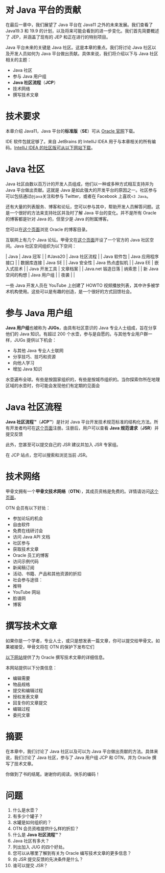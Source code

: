 # 对 Java 平台的贡献

在最后一章中，我们展望了 Java 平台在 Java11 之外的未来发展。我们查看了 Java19.3 和 19.9 的计划，以及将来可能会看到的进一步变化。我们首先简要概述了 JEP，并涵盖了现有的 JEP 和正在进行的特别项目。

Java 平台未来的关键是 Java 社区。这是本章的重点。我们将讨论 Java 社区以及开发人员如何为 Java 平台做出贡献。具体来说，我们将介绍以下与 Java 社区相关的主题：

*   Java 社区
*   参与 Java 用户组
*   **Java 社区流程**（**JCP**）
*   技术网络
*   撰写技术文章

# 技术要求

本章介绍 Java11，Java 平台的**标准版**（**SE**）可从 [Oracle 官网](http://www.oracle.com/technetwork/java/javase/downloads/index.html)下载。

IDE 软件包就足够了。来自 JetBrains 的 IntelliJ IDEA 用于与本章相关的所有编码。[IntelliJ IDEA 的社区版可从以下网站下载](https://www.jetbrains.com/idea/features/)。

# Java 社区

Java 社区由数以百万计的开发人员组成，他们以一种或多种方式相互支持并为 Java 平台做出贡献。这就是 Java 是如此强大的开发平台的原因之一。社区参与可以包括通过`@java`关注和参与 Twitter，或者在 Facebook 上喜欢`<3 Java`。

还有大量的列表服务、博客和论坛，您可以参与其中，帮助开发人员解答问题。这是一个很好的方法来支持社区并及时了解 Java 平台的变化。并不是所有 Oracle 的博客都是针对 Java 的，但至少是 Java 的附属博客。

您可以在[这个页面](http://blogs.oracle.com)浏览 Oracle 的博客目录。

互联网上有几个 Java 论坛。甲骨文在[这个页面](http://community.oracle.com)开设了一个官方的 Java 社区空间。Java 社区空间组织为以下空间：

| Java | Java 冠军 |
| #Java20 | Java 社区流程 |
| Java 软件包 | Java 应用程序接口 |
| 数据库连接 | Java SE |
| Java 安全性 | Java 热点虚拟机 |
| Java EE | 嵌入式技术 |
| Java 开发工具 | 文章档案 |
| Java.net 锻造日落 | 纳索恩 |
| 新 Java 空间的构想 | Java 用户组 |
| 夜袭 |  |

一些 Java 开发人员在 YouTube 上创建了 HOWTO 视频播放列表，其中许多被学术机构使用。这些可以是有趣的创造，是一个很好的方式回馈社会。

# 参与 Java 用户组

**Java 用户组**也被称为 **JUGs**，由具有社区意识的 Java 专业人士组成，旨在分享他们的 Java 知识。有超过 200 个水壶，参与是自愿的。与其他专业用户群一样，JUGs 提供以下机会：

*   与其他 Java 专业人士联网
*   分享技巧、技巧和资源
*   向他人学习
*   增加 Java 知识

水壶遍布全球。有些是按国家组织的，有些是按城市组织的。当你探索你所在地理区域的水壶时，你可能会发现他们有定期的见面会

# Java 社区流程

**Java 社区流程™**（**JCP™**）是针对 Java 平台开发技术规范标准的结构化方法。所有开发者均可在[这个页面](http://jcp.org)注册。注册后，用户可以查看 **Java 规范请求**（**JSR**）并提交反馈

此外，您甚至可以提交自己的 JSR 建议并加入 JSR 专家组。

在 JCP 站点，您可以搜索和浏览当前 JSR。

# 技术网络

甲骨文拥有一个**甲骨文技术网络**（**OTN**），其成员资格是免费的。详情请访问[这个页面](https://www.oracle.com/technetwork/community/join/overview/index.html)。

OTN 会员有以下好处：

*   参加论坛的机会
*   自由软件
*   免费在线研讨会
*   访问 Java API 文档
*   社区参与
*   获取技术文章
*   Oracle 员工的博客
*   访问示例代码
*   新闻稿订阅
*   活动、书籍、产品和其他资源的折扣
*   社会参与途径：
*   推特
*   YouTube 网站
*   脸谱网
*   博客

# 撰写技术文章

如果你是一个学者，专业人士，或只是想发表一篇文章，你可以提交给甲骨文。如果被接受，甲骨文将在 OTN 的保护下发布它们

[以下网站](https://www.oracle.com/technetwork/articles/otn-submit-100481.html)提供了为 Oracle 撰写技术文章的详细信息。

本网站提供以下分类信息：

*   编辑需要
*   物品规格
*   提交和编辑过程
*   授权发表文章
*   回复你的文章提交
*   编辑过程
*   委托文章

# 摘要

在本章中，我们讨论了 Java 社区以及可以为 Java 平台做出贡献的方法。具体来说，我们讨论了 Java 社区，参与了 Java 用户组 JCP 和 OTN，并为 Oracle 撰写了技术文章。

你做到了书的结尾。谢谢你的阅读。快乐的编码！

# 问题

1.  什么是水壶？
2.  有多少个罐子？
3.  水罐是如何组织的？
4.  OTN 会员资格提供什么样的折扣？
5.  什么是 **Java 社区流程™**？
6.  Java 社区有多大？
7.  列出加入 JUG 的四个好处。
8.  您可以从哪里了解到有关为 Oracle 编写技术文章的更多信息？
9.  向 JSR 提交反馈的先决条件是什么？
10.  谁可以提交 JSR？
